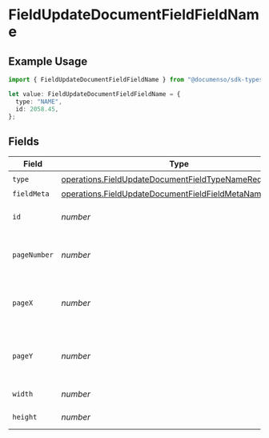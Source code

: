 # FieldUpdateDocumentFieldFieldName

## Example Usage

```typescript
import { FieldUpdateDocumentFieldFieldName } from "@documenso/sdk-typescript/models/operations";

let value: FieldUpdateDocumentFieldFieldName = {
  type: "NAME",
  id: 2058.45,
};
```

## Fields

| Field                                                                                                                              | Type                                                                                                                               | Required                                                                                                                           | Description                                                                                                                        |
| ---------------------------------------------------------------------------------------------------------------------------------- | ---------------------------------------------------------------------------------------------------------------------------------- | ---------------------------------------------------------------------------------------------------------------------------------- | ---------------------------------------------------------------------------------------------------------------------------------- |
| `type`                                                                                                                             | [operations.FieldUpdateDocumentFieldTypeNameRequest1](../../models/operations/fieldupdatedocumentfieldtypenamerequest1.md)         | :heavy_check_mark:                                                                                                                 | N/A                                                                                                                                |
| `fieldMeta`                                                                                                                        | [operations.FieldUpdateDocumentFieldFieldMetaNameRequest](../../models/operations/fieldupdatedocumentfieldfieldmetanamerequest.md) | :heavy_minus_sign:                                                                                                                 | N/A                                                                                                                                |
| `id`                                                                                                                               | *number*                                                                                                                           | :heavy_check_mark:                                                                                                                 | The ID of the field to update.                                                                                                     |
| `pageNumber`                                                                                                                       | *number*                                                                                                                           | :heavy_minus_sign:                                                                                                                 | The page number the field will be on.                                                                                              |
| `pageX`                                                                                                                            | *number*                                                                                                                           | :heavy_minus_sign:                                                                                                                 | The X coordinate of where the field will be placed.                                                                                |
| `pageY`                                                                                                                            | *number*                                                                                                                           | :heavy_minus_sign:                                                                                                                 | The Y coordinate of where the field will be placed.                                                                                |
| `width`                                                                                                                            | *number*                                                                                                                           | :heavy_minus_sign:                                                                                                                 | The width of the field.                                                                                                            |
| `height`                                                                                                                           | *number*                                                                                                                           | :heavy_minus_sign:                                                                                                                 | The height of the field.                                                                                                           |
